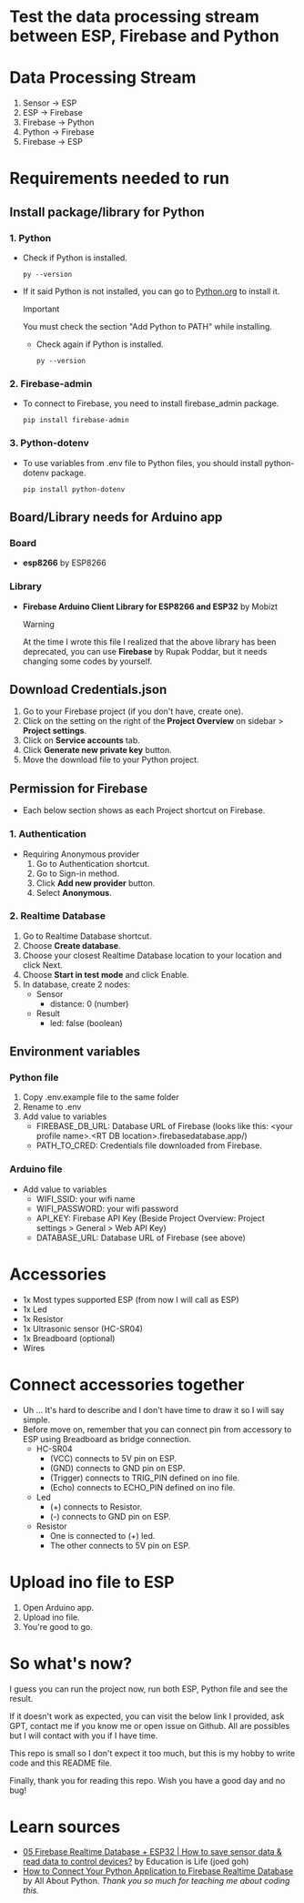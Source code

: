 # Test the data processing stream between ESP, Firebase and Python

# Data Processing Stream

1. Sensor -> ESP
2. ESP -> Firebase
3. Firebase -> Python
4. Python -> Firebase
5. Firebase -> ESP

# Requirements needed to run

## Install package/library for Python

### 1. Python

- Check if Python is installed.
    ```
    py --version
    ```

- If it said Python is not installed, you can go to [Python.org](https://www.python.org/downloads/) to install it.

    > [!IMPORTANT]  
    > You must check the section "Add Python to PATH" while installing.
    - Check again if Python is installed.
        ```
        py --version
        ```
### 2. Firebase-admin

- To connect to Firebase, you need to install firebase_admin package.
    ```
    pip install firebase-admin
    ```
### 3. Python-dotenv

- To use variables from .env file to Python files, you should install python-dotenv package.
    ```
    pip install python-dotenv
    ```

## Board/Library needs for Arduino app

### Board
- **esp8266** by ESP8266

### Library

- **Firebase Arduino Client Library for ESP8266 and ESP32** by Mobizt

    > [!WARNING]  
    > At the time I wrote this file I realized that the above library has been deprecated, you can use **Firebase** by Rupak Poddar, but it needs changing some codes by yourself.

## Download Credentials.json

1. Go to your Firebase project (if you don't have, create one).
2. Click on the setting on the right of the **Project Overview** on sidebar > **Project settings**.
3. Click on **Service accounts** tab.
4. Click **Generate new private key** button.
5. Move the download file to your Python project.

## Permission for Firebase
- Each below section shows as each Project shortcut on Firebase.

### 1. Authentication
- Requiring Anonymous provider
    1. Go to Authentication shortcut.
    2. Go to Sign-in method.
    3. Click **Add new provider** button.
    4. Select **Anonymous**.

### 2. Realtime Database

1. Go to Realtime Database shortcut.
2. Choose **Create database**.
3. Choose your closest Realtime Database location to your location and click Next.
4. Choose **Start in test mode** and click Enable.
5. In database, create 2 nodes:
    - Sensor
        - distance: 0 (number)
    - Result
        - led: false (boolean)

## Environment variables

### Python file
1. Copy .env.example file to the same folder
2. Rename to .env
3. Add value to variables
    - FIREBASE_DB_URL: Database URL of Firebase (looks like this: \<your profile name\>.\<RT DB location\>.firebasedatabase.app/)
    - PATH_TO_CRED: Credentials file downloaded from Firebase.

### Arduino file
- Add value to variables
    - WIFI_SSID: your wifi name
    - WIFI_PASSWORD: your wifi password
    - API_KEY: Firebase API Key (Beside Project Overview: Project settings > General > Web API Key)
    - DATABASE_URL: Database URL of Firebase (see above)


# Accessories
- 1x Most types supported ESP (from now I will call as ESP)
- 1x Led
- 1x Resistor
- 1x Ultrasonic sensor (HC-SR04)
- 1x Breadboard (optional)
- Wires

# Connect accessories together
- Uh ... It's hard to describe and I don't have time to draw it so I will say simple.
- Before move on, remember that you can connect pin from accessory to ESP using Breadboard as bridge connection.
    - HC-SR04
        - (VCC) connects to 5V pin on ESP.
        - (GND) connects to GND pin on ESP.
        - (Trigger) connects to TRIG_PIN defined on ino file.
        - (Echo) connects to ECHO_PIN defined on ino file.
    - Led
        - (+) connects to Resistor.
        - (-) connects to GND pin on ESP.
    - Resistor
        - One is connected to (+) led.
        - The other connects to 5V pin on ESP.

# Upload ino file to ESP

1. Open Arduino app.
2. Upload ino file.
3. You're good to go.

# So what's now?

I guess you can run the project now, run both ESP, Python file and see the result.

If it doesn't work as expected, you can visit the below link I provided, ask GPT, contact me if you know me or open issue on Github. All are possibles but I will contact with you if I have time.

This repo is small so I don't expect it too much, but this is my hobby to write code and this README file.

Finally, thank you for reading this repo. Wish you have a good day and no bug!

# Learn sources
- [05 Firebase Realtime Database + ESP32 | How to save sensor data & read data to control devices?](https://youtu.be/aO92B-K4TnQ) by Education is Life (joed goh)
- [How to Connect Your Python Application to Firebase Realtime Database](https://youtu.be/BnrkTpgH5Vc) by All About Python.
*Thank you so much for teaching me about coding this.*